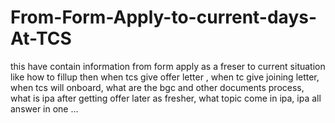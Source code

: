 # From-Form-Apply-to-current-days-At-TCS
this have contain information from form apply as a freser to current situation like how to fillup then when tcs give offer letter , when tc give joining letter, when tcs will onboard, what are the bgc and other documents process, what is ipa after getting offer later as fresher, what topic come in ipa, ipa all answer in one ...
